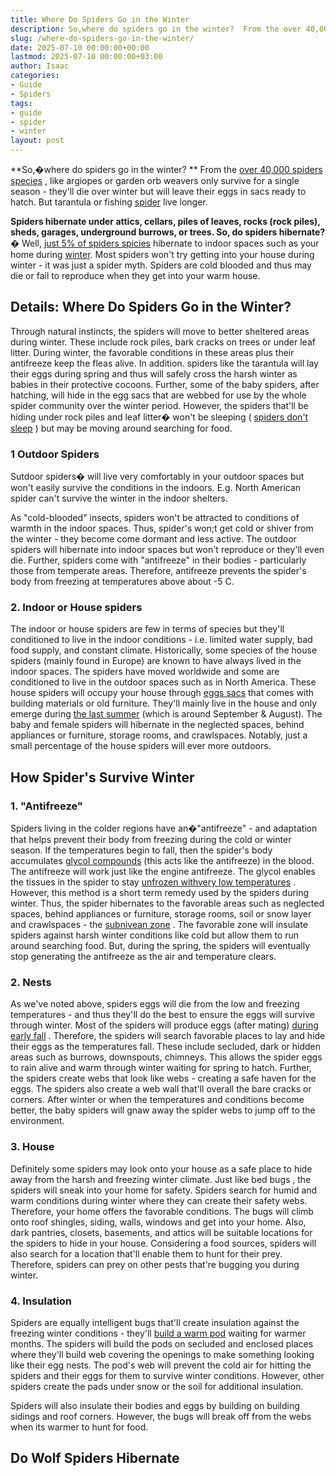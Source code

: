 ```yaml
---
title: Where Do Spiders Go in the Winter
description: So,where do spiders go in the winter?  From the over 40,000 spiders species , like argiopes or garden orb weavers only survive for a single season - they'll...
slug: /where-do-spiders-go-in-the-winter/
date: 2025-07-10 00:00:00+00:00
lastmod: 2025-07-10 00:00:00+03:00
author: Isaac
categories:
- Guide
- Spiders
tags:
- guide
- spider
- winter
layout: post
---
```

**So,�where do spiders go in the winter? **
From the
[over 40,000 spiders species](https://www.livescience.com/22122-types-of-spiders.html)
, like argiopes or garden orb weavers only survive for a single season - they'll die over winter but will leave their eggs in sacs ready to hatch. But tarantula or fishing [spider](https://pestpolicy.com/can-you-drown-a-spider/) live longer.

**Spiders hibernate under attics, cellars, piles of leaves, rocks (rock piles), sheds, garages, underground burrows, or trees. So, do spiders hibernate?�**
Well,
[just 5% of spiders spicies](https://cc.zdtc.app/v1/otc/05YcxvrJv7bM0tkN3uaIbHd?veneer=dynamic&url=https%3A%2F%2Fwww.burkemuseum.org%2Fblog%2Fmyth-spiders-come-indoors-fall)
hibernate to indoor spaces such as your home during [winter](https://pestpolicy.com/10-winter-landscaping-ideas-to-spruce-up-your-outdoor-space/). Most spiders won't try getting into your house during winter - it was just a spider myth. Spiders are cold blooded and thus may die or fail to reproduce when they get into your warm house.
## Details: Where Do Spiders Go in the Winter?
Through natural instincts, the spiders will move to better sheltered areas during winter. These include rock piles, bark cracks on trees or under leaf litter. During winter, the favorable conditions in these areas plus their antifreeze keep the fleas alive.
In addition. spiders like the tarantula will lay their eggs during spring and thus will safely cross the harsh winter as babies in their protective cocoons.
Further, some of the baby spiders, after hatching, will hide in the egg sacs that are webbed for use by the whole spider community over the winter period.
However, the spiders that'll be hiding under rock piles and leaf litter� won't be sleeping (
[spiders don't sleep](https://pestpolicy.com/do-spiders-sleep/)
) but may be moving around searching for food.

### 1 Outdoor Spiders
Sutdoor spiders� will live very comfortably in your outdoor spaces but won't easily survive the conditions in the indoors. E.g. North American spider can't survive the winter in the indoor shelters.

As "cold-blooded" insects, spiders won't be attracted to conditions of warmth in the indoor spaces. Thus, spider's won;t get cold or shiver from the winter - they become come dormant and less active.
The outdoor spiders will hibernate into indoor spaces but won't reproduce or they'll even die.
Further, spiders come with "antifreeze" in their bodies - particularly those from temperate areas. Therefore, antifreeze prevents the spider's body from freezing at temperatures above about -5 C.
### 2. Indoor or House spiders
The indoor or house spiders are few in terms of species but they'll conditioned to live in the indoor conditions - i.e. limited water supply, bad food supply, and constant climate.
Historically, some species of the house spiders (mainly found in Europe) are known to have always lived in the indoor spaces. The spiders have moved worldwide and some are conditioned to live in the outdoor spaces such as in North America.
These house spiders will occupy your house through
[eggs sacs](https://www.burkemuseum.org/blog/myth-all-spiders-make-webs)
that comes with building materials or old furniture. They'll mainly live in the house and only emerge during
[the last summer](https://www.burkemuseum.org/blog/myth-late-summer-has-most-spiders)
(which is around September & August).
The baby and female spiders will hibernate in the neglected spaces, behind appliances or furniture, storage rooms, and crawlspaces. Notably, just a small percentage of the house spiders will ever more outdoors.
## How Spider's Survive Winter
### 1. "Antifreeze"
Spiders living in the colder regions have an�"antifreeze" - and adaptation that helps prevent their body from freezing during the cold or winter season.
If the temperatures begin to fall, then the spider's body accumulates
[glycol compounds](https://en.wikipedia.org/wiki/Ethylene_glycol)
(this acts like the antifreeze) in the blood. The antifreeze will work just like the engine antifreeze.
The glycol enables the tissues in the spider to stay
[unfrozen withvery low temperatures](https://arthropodecology.com/2016/01/05/frozen-spiders/)
. However, this method is a short term remedy used by the spiders during winter.
Thus, the spider hibernates to the favorable areas such as neglected spaces, behind appliances or furniture, storage rooms, soil or snow layer and crawlspaces - the
[subnivean zone](https://northernwoodlands.org/outside_story/article/subnivean-shelter-snow)
.
The favorable zone will insulate spiders against harsh winter conditions like cold but allow them to run around searching food. But, during the spring, the spiders will eventually stop generating the antifreeze as the air and temperature clears.
### 2. Nests
As we've noted above, spiders eggs will die from the low and freezing temperatures - and thus they'll do the best to ensure the eggs will survive through winter.
Most of the spiders will produce eggs (after mating)
[during early fall](https://www.wpr.org/what-happens-spiders-winter)
. Therefore, the spiders will search favorable places to lay and hide their eggs as the temperatures fall.
These include secluded, dark or hidden areas such as burrows, downspouts, chimneys. This allows the spider eggs to rain alive and warm through winter waiting for spring to hatch.
Further, the spiders create webs that look like webs - creating a safe haven for the eggs. The spiders also create a web wall that'll overall the bare cracks or corners.
After winter or when the temperatures and conditions become better, the baby spiders will gnaw away the spider webs to jump off to the environment.
### 3. House
Definitely some spiders may look onto your house as a safe place to hide away from the harsh and freezing winter climate. Just like
bed bugs
, the spiders will sneak into your home for safety.
Spiders search for humid and warm conditions during winter where they can create their safety webs. Therefore, your home offers the favorable conditions.
The bugs will climb onto roof shingles, siding, walls, windows and get into your home. Also, dark pantries, closets, basements, and attics will be suitable locations for the spiders to hide in your house.
Considering a food sources, spiders will also search for a location that'll enable them to hunt for their prey. Therefore, spiders can prey on other pests that're bugging you during winter.
### 4. Insulation
Spiders are equally intelligent bugs that'll create insulation against the freezing winter conditions - they'll
[build a warm pod](http://www.actforlibraries.org/spiders-in-winter/)
waiting for warmer months.
The spiders will build the pods on secluded and enclosed places where they'll build web covering the openings to make something looking like their egg nests.
The pod's web will prevent the cold air for hitting the spiders and their eggs for them to survive winter conditions. However, other spiders create the pads under snow or the soil for additional insulation.

Spiders will also insulate their bodies and eggs by building on building sidings and roof corners. However, the bugs will break off from the webs when its warmer to hunt for food.
## Do Wolf Spiders Hibernate